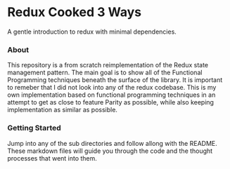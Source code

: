 # Redux Cooked 3 Ways
A gentle introduction to redux with minimal dependencies.

### About
This repository is a from scratch reimplementation of the Redux state management pattern.
The main goal is to show all of the Functional Programming techniques beneath the surface of the library. It is important to remeber that I did not look into any of the redux codebase. This is my own implementation based on functional programming techniques in an attempt to get as close to feature Parity as possible, while also keeping implementation as similar as possible.

### Getting Started
Jump into any of the sub directories and follow allong with the README. These markdown files will guide you through the code and the thought processes that went into them.
